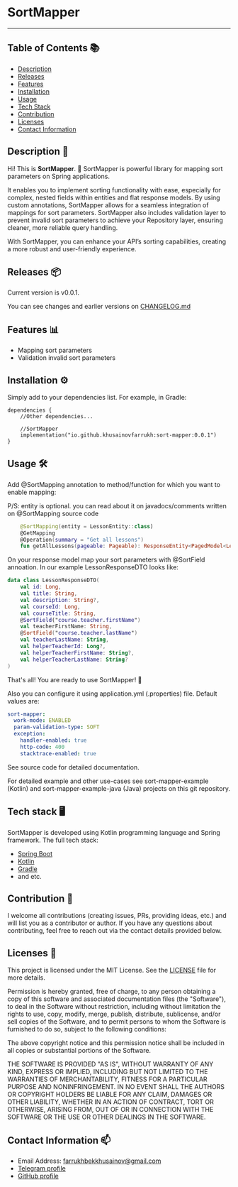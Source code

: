 # SortMapper

---

## Table of Contents 📚

- [Description](#description)
- [Releases](#releases)
- [Features](#features)
- [Installation](#installation)
- [Usage](#usage)
- [Tech Stack](#tech-stack)
- [Contribution](#contribution)
- [Licenses](#licenses)
- [Contact Information](#contact-information)

## Description 📝

Hi! This is **SortMapper**. 🎉 
SortMapper is powerful library for mapping sort parameters on Spring applications. 

It enables you to implement sorting functionality with ease, especially for complex, nested fields within entities and flat response models.
By using custom annotations, SortMapper allows for a seamless integration of mappings for sort parameters. 
SortMapper also includes validation layer to prevent invalid sort parameters to achieve your Repository layer, ensuring cleaner, more reliable query handling.

With SortMapper, you can enhance your API’s sorting capabilities, creating a more robust and user-friendly experience.

## Releases 📦

Current version is v0.0.1.

You can see changes and earlier versions on [CHANGELOG.md](CHANGELOG.md)

## Features 📊

- Mapping sort parameters
- Validation invalid sort parameters

## Installation ⚙️

Simply add to your dependencies list. For example, in Gradle:

```
dependencies {
    //Other dependencies...

    //SortMapper
    implementation("io.github.khusainovfarrukh:sort-mapper:0.0.1")
}
```

## Usage 🛠️

Add @SortMapping annotation to method/function for which you want to enable mapping:

P/S: entity is optional. you can read about it on javadocs/comments written on @SortMapping source code

```kotlin
    @SortMapping(entity = LessonEntity::class)
    @GetMapping
    @Operation(summary = "Get all lessons")
    fun getAllLessons(pageable: Pageable): ResponseEntity<PagedModel<LessonResponseDTO>>
```

On your response model map your sort parameters with @SortField annoation. In our example LessonResponseDTO looks like:

```kotlin
data class LessonResponseDTO(
    val id: Long,
    val title: String,
    val description: String?,
    val courseId: Long,
    val courseTitle: String,
    @SortField("course.teacher.firstName")
    val teacherFirstName: String,
    @SortField("course.teacher.lastName")
    val teacherLastName: String,
    val helperTeacherId: Long?,
    val helperTeacherFirstName: String?,
    val helperTeacherLastName: String?
)
```

That's all! You are ready to use SortMapper! 🎉

Also you can configure it using application.yml (.properties) file. Default values are:

```yaml
sort-mapper:
  work-mode: ENABLED
  param-validation-type: SOFT
  exception:
    handler-enabled: true
    http-code: 400
    stacktrace-enabled: true
```
See source code for detailed documentation.

For detailed example and other use-cases see sort-mapper-example (Kotlin) and sort-mapper-example-java (Java) projects on this git repository.

## Tech stack 🖥️

SortMapper is developed using Kotlin programming language and Spring framework. The full tech stack:

  - [Spring Boot](https://spring.io/projects/spring-boot)
  - [Kotlin](https://kotlinlang.org/)
  - [Gradle](https://gradle.org/)
  - and etc.

## Contribution 🤝

I welcome all contributions (creating issues, PRs, providing ideas, etc.) and will list you as a contributor or author. If you have any questions about contributing, feel free to reach out via the contact details provided below.

## Licenses 📝

This project is licensed under the MIT License. See the [LICENSE](LICENSE) file for more details.

Permission is hereby granted, free of charge, to any person obtaining a copy of this software and associated documentation files (the "Software"), to deal in the Software without restriction, including without limitation the rights to use, copy, modify, merge, publish, distribute, sublicense, and/or sell copies of the Software, and to permit persons to whom the Software is furnished to do so, subject to the following conditions:

The above copyright notice and this permission notice shall be included in all copies or substantial portions of the Software.

THE SOFTWARE IS PROVIDED "AS IS", WITHOUT WARRANTY OF ANY KIND, EXPRESS OR IMPLIED, INCLUDING BUT NOT LIMITED TO THE WARRANTIES OF MERCHANTABILITY, FITNESS FOR A PARTICULAR PURPOSE AND NONINFRINGEMENT. IN NO EVENT SHALL THE AUTHORS OR COPYRIGHT HOLDERS BE LIABLE FOR ANY CLAIM, DAMAGES OR OTHER LIABILITY, WHETHER IN AN ACTION OF CONTRACT, TORT OR OTHERWISE, ARISING FROM, OUT OF OR IN CONNECTION WITH THE SOFTWARE OR THE USE OR OTHER DEALINGS IN THE SOFTWARE.

## Contact Information 📫

- Email Address: farrukhbekkhusainov@gmail.com
- [Telegram profile](https://t.me/f_khusainov)
- [GitHub profile](https://github.com/KhusaiovFarrukh)
